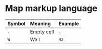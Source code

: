 # Map markup language

| Symbol | Meaning    | Example |
|:-------|:-----------|:--------|
| `.`    | Empty cell | `.`     |
| `W`    | Wall       | `42`    |
